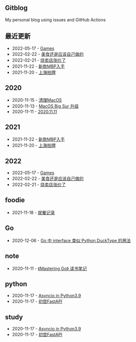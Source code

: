 ## Gitblog
My personal blog using issues and GitHub Actions
## 最近更新
- 2022-05-17 - [Games ](https://github.com/bonfy/gitblog/issues/13)
- 2022-02-22 - [美食还是应该自己做的](https://github.com/bonfy/gitblog/issues/12)
- 2022-02-21 - [烧卖店涨价了](https://github.com/bonfy/gitblog/issues/11)
- 2021-11-22 - [新款MBP入手](https://github.com/bonfy/gitblog/issues/10)
- 2021-11-20 - [上海拍牌](https://github.com/bonfy/gitblog/issues/9)
## 2020
- 2020-11-15 - [清理MacOS](https://github.com/bonfy/gitblog/issues/4)
- 2020-11-13 - [MacOS Big Sur 升级](https://github.com/bonfy/gitblog/issues/3)
- 2020-11-11 - [2020.11.11](https://github.com/bonfy/gitblog/issues/1)
## 2021
- 2021-11-22 - [新款MBP入手](https://github.com/bonfy/gitblog/issues/10)
- 2021-11-20 - [上海拍牌](https://github.com/bonfy/gitblog/issues/9)
## 2022
- 2022-05-17 - [Games ](https://github.com/bonfy/gitblog/issues/13)
- 2022-02-22 - [美食还是应该自己做的](https://github.com/bonfy/gitblog/issues/12)
- 2022-02-21 - [烧卖店涨价了](https://github.com/bonfy/gitblog/issues/11)
## foodie
- 2021-11-18 - [就餐记录](https://github.com/bonfy/gitblog/issues/8)
## Go
- 2020-12-06 - [Go 中 interface 类似 Python DuckType 的用法](https://github.com/bonfy/gitblog/issues/7)
## note
- 2020-11-11 - [《Mastering Go》 读书笔记](https://github.com/bonfy/gitblog/issues/2)
## python
- 2020-11-17 - [Asyncio in Python3.9](https://github.com/bonfy/gitblog/issues/6)
- 2020-11-17 - [初尝FastAPI](https://github.com/bonfy/gitblog/issues/5)
## study
- 2020-11-17 - [Asyncio in Python3.9](https://github.com/bonfy/gitblog/issues/6)
- 2020-11-17 - [初尝FastAPI](https://github.com/bonfy/gitblog/issues/5)
